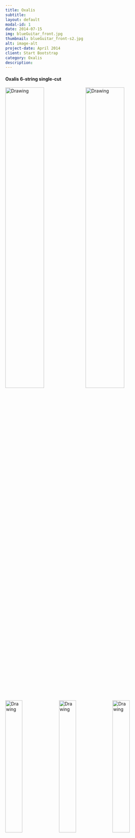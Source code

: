 ```yaml
---
title: Oxalis
subtitle:
layout: default
modal-id: 1
date: 2014-07-15
img: blueGuitar_front.jpg
thumbnail: blueGuitar_front-s2.jpg
alt: image-alt
project-date: April 2014
client: Start Bootstrap
category: Oxalis
description:
---
```


<!-- html sytax to include image and adjust size ... -->

#### Oxalis 6-string single-cut
<img src="img/portfolio/oxalis/blue-front1-s.jpg" alt="Drawing" style="width: 49%;"/>
<img src="img/portfolio/oxalis/blue-back1-s.jpg" alt="Drawing" style="width: 49%;"/>

<img src="img/portfolio/oxalis/blue-close1-s.jpg" alt="Drawing" style="width: 32.5%;"/>
<img src="img/portfolio/oxalis/blue-close2-s.jpg" alt="Drawing" style="width: 32.5%;"/>
<img src="img/portfolio/oxalis/blue-headstock-s.jpg" alt="Drawing" style="width: 32.5%;"/>
